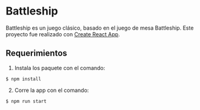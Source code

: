 # Battleship

Battleship es un juego clásico, basado en el juego de mesa Battleship. Este proyecto fue realizado con [Create React App](https://github.com/facebook/create-react-app).

## Requerimientos

1. Instala los paquete con el comando:
```
$ npm install
```
2. Corre la app con el comando: 
```
$ npm run start
```
